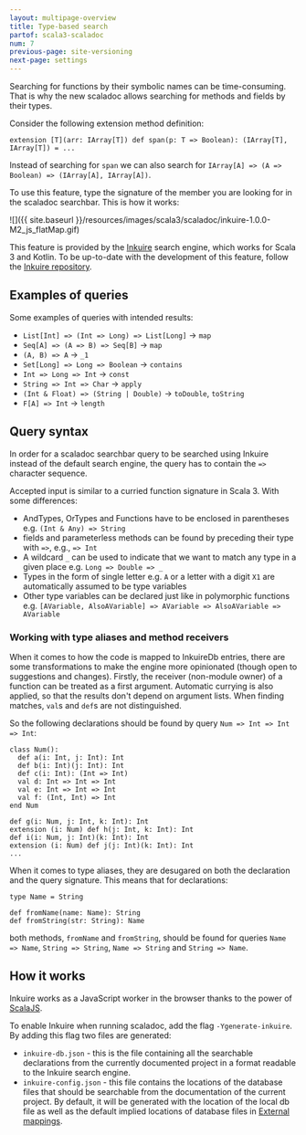 ```yaml
---
layout: multipage-overview
title: Type-based search
partof: scala3-scaladoc
num: 7
previous-page: site-versioning
next-page: settings
---
```


Searching for functions by their symbolic names can be time-consuming.
That is why the new scaladoc allows searching for methods and fields by their types.


Consider the following extension method definition:
```
extension [T](arr: IArray[T]) def span(p: T => Boolean): (IArray[T], IArray[T]) = ...
```
Instead of searching for `span` we can also search for `IArray[A] => (A => Boolean) => (IArray[A], IArray[A])`.

To use this feature, type the signature of the member you are looking for in the scaladoc searchbar. This is how it works:

![]({{ site.baseurl }}/resources/images/scala3/scaladoc/inkuire-1.0.0-M2_js_flatMap.gif)

This feature is provided by the [Inkuire](https://github.com/VirtusLab/Inkuire) search engine, which works for Scala 3 and Kotlin. To be up-to-date with the development of this feature, follow the [Inkuire repository](https://github.com/VirtusLab/Inkuire).

## Examples of queries

Some examples of queries with intended results:
- `List[Int] => (Int => Long) => List[Long]` -> `map`
- `Seq[A] => (A => B) => Seq[B]` -> `map`
- `(A, B) => A` -> `_1`
- `Set[Long] => Long => Boolean` -> `contains`
- `Int => Long => Int` -> `const`
- `String => Int => Char` -> `apply`
- `(Int & Float) => (String | Double)` -> `toDouble`, `toString`
- `F[A] => Int` -> `length`

## Query syntax

In order for a scaladoc searchbar query to be searched using Inkuire instead of the default search engine, the query has to contain the `=>` character sequence. 

Accepted input is similar to a curried function signature in Scala 3. With some differences:
- AndTypes, OrTypes and Functions have to be enclosed in parentheses e.g. `(Int & Any) => String`
- fields and parameterless methods can be found by preceding their type with `=>`, e.g., `=> Int`
- A wildcard `_` can be used to indicate that we want to match any type in a given place e.g. `Long => Double => _`
- Types in the form of single letter e.g. `A` or a letter with a digit `X1` are automatically assumed to be type variables
- Other type variables can be declared just like in polymorphic functions e.g. `[AVariable, AlsoAVariable] => AVariable => AlsoAVariable => AVariable` 

### Working with type aliases and method receivers

When it comes to how the code is mapped to InkuireDb entries, there are some transformations to make the engine more opinionated (though open to suggestions and changes). Firstly, the receiver (non-module owner) of a function can be treated as a first argument. Automatic currying is also applied, so that the results don't depend on argument lists. When finding matches, `val`s and `def`s are not distinguished.

So the following declarations should be found by query `Num => Int => Int => Int`:
```
class Num():
  def a(i: Int, j: Int): Int
  def b(i: Int)(j: Int): Int
  def c(i: Int): (Int => Int)
  val d: Int => Int => Int
  val e: Int => Int => Int
  val f: (Int, Int) => Int
end Num

def g(i: Num, j: Int, k: Int): Int
extension (i: Num) def h(j: Int, k: Int): Int
def i(i: Num, j: Int)(k: Int): Int
extension (i: Num) def j(j: Int)(k: Int): Int
...
```

When it comes to type aliases, they are desugared on both the declaration and the query signature. This means that for declarations:
```
type Name = String

def fromName(name: Name): String
def fromString(str: String): Name
```
both methods, `fromName` and `fromString`, should be found for queries `Name => Name`, `String => String`, `Name => String` and `String => Name`.

## How it works

Inkuire works as a JavaScript worker in the browser thanks to the power of [ScalaJS](https://www.scala-js.org/).

To enable Inkuire when running scaladoc, add the flag `-Ygenerate-inkuire`. By adding this flag two files are generated:
- `inkuire-db.json` - this is the file containing all the searchable declarations from the currently documented project in a format readable to the Inkuire search engine.
- `inkuire-config.json` - this file contains the locations of the database files that should be searchable from the documentation of the current project. By default, it will be generated with the location of the local db file as well as the default implied locations of database files in [External mappings](/scala3/guides/scaladoc/settings.html#-external-mappings).
